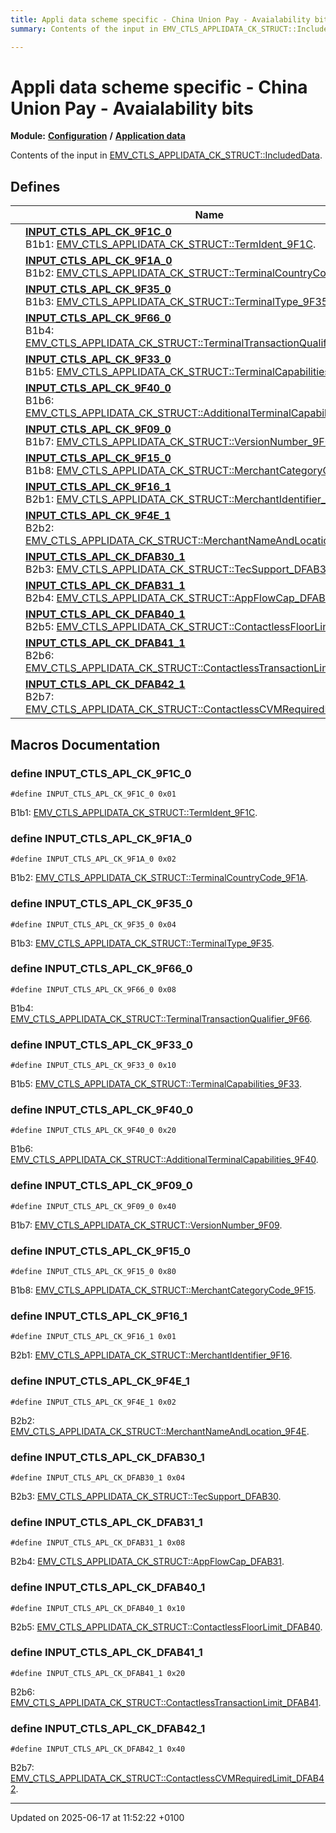 ```yaml
---
title: Appli data scheme specific - China Union Pay - Avaialability bits
summary: Contents of the input in EMV_CTLS_APPLIDATA_CK_STRUCT::IncludedData. 

---
```


# Appli data scheme specific - China Union Pay - Avaialability bits

**Module:** **[Configuration](group___a_d_k___c_o_n_f_i_g_u_r_a_t_i_o_n.md)** **/** **[Application data](group___d_e_f___c_o_n_f___a_p_p_l_i.md)**

Contents of the input in [EMV_CTLS_APPLIDATA_CK_STRUCT::IncludedData](struct_e_m_v___c_t_l_s___a_p_p_l_i_d_a_t_a___c_k___s_t_r_u_c_t.md#variable-includeddata). 

## Defines

|                | Name           |
| -------------- | -------------- |
|  | **[INPUT_CTLS_APL_CK_9F1C_0](group___d_e_f___i_n_p_u_t___a_p_p_l_i___c_k.md#define-input-ctls-apl-ck-9f1c-0)** <br>B1b1: [EMV_CTLS_APPLIDATA_CK_STRUCT::TermIdent_9F1C](struct_e_m_v___c_t_l_s___a_p_p_l_i_d_a_t_a___c_k___s_t_r_u_c_t.md#variable-termident-9f1c).  |
|  | **[INPUT_CTLS_APL_CK_9F1A_0](group___d_e_f___i_n_p_u_t___a_p_p_l_i___c_k.md#define-input-ctls-apl-ck-9f1a-0)** <br>B1b2: [EMV_CTLS_APPLIDATA_CK_STRUCT::TerminalCountryCode_9F1A](struct_e_m_v___c_t_l_s___a_p_p_l_i_d_a_t_a___c_k___s_t_r_u_c_t.md#variable-terminalcountrycode-9f1a).  |
|  | **[INPUT_CTLS_APL_CK_9F35_0](group___d_e_f___i_n_p_u_t___a_p_p_l_i___c_k.md#define-input-ctls-apl-ck-9f35-0)** <br>B1b3: [EMV_CTLS_APPLIDATA_CK_STRUCT::TerminalType_9F35](struct_e_m_v___c_t_l_s___a_p_p_l_i_d_a_t_a___c_k___s_t_r_u_c_t.md#variable-terminaltype-9f35).  |
|  | **[INPUT_CTLS_APL_CK_9F66_0](group___d_e_f___i_n_p_u_t___a_p_p_l_i___c_k.md#define-input-ctls-apl-ck-9f66-0)** <br>B1b4: [EMV_CTLS_APPLIDATA_CK_STRUCT::TerminalTransactionQualifier_9F66](struct_e_m_v___c_t_l_s___a_p_p_l_i_d_a_t_a___c_k___s_t_r_u_c_t.md#variable-terminaltransactionqualifier-9f66).  |
|  | **[INPUT_CTLS_APL_CK_9F33_0](group___d_e_f___i_n_p_u_t___a_p_p_l_i___c_k.md#define-input-ctls-apl-ck-9f33-0)** <br>B1b5: [EMV_CTLS_APPLIDATA_CK_STRUCT::TerminalCapabilities_9F33](struct_e_m_v___c_t_l_s___a_p_p_l_i_d_a_t_a___c_k___s_t_r_u_c_t.md#variable-terminalcapabilities-9f33).  |
|  | **[INPUT_CTLS_APL_CK_9F40_0](group___d_e_f___i_n_p_u_t___a_p_p_l_i___c_k.md#define-input-ctls-apl-ck-9f40-0)** <br>B1b6: [EMV_CTLS_APPLIDATA_CK_STRUCT::AdditionalTerminalCapabilities_9F40](struct_e_m_v___c_t_l_s___a_p_p_l_i_d_a_t_a___c_k___s_t_r_u_c_t.md#variable-additionalterminalcapabilities-9f40).  |
|  | **[INPUT_CTLS_APL_CK_9F09_0](group___d_e_f___i_n_p_u_t___a_p_p_l_i___c_k.md#define-input-ctls-apl-ck-9f09-0)** <br>B1b7: [EMV_CTLS_APPLIDATA_CK_STRUCT::VersionNumber_9F09](struct_e_m_v___c_t_l_s___a_p_p_l_i_d_a_t_a___c_k___s_t_r_u_c_t.md#variable-versionnumber-9f09).  |
|  | **[INPUT_CTLS_APL_CK_9F15_0](group___d_e_f___i_n_p_u_t___a_p_p_l_i___c_k.md#define-input-ctls-apl-ck-9f15-0)** <br>B1b8: [EMV_CTLS_APPLIDATA_CK_STRUCT::MerchantCategoryCode_9F15](struct_e_m_v___c_t_l_s___a_p_p_l_i_d_a_t_a___c_k___s_t_r_u_c_t.md#variable-merchantcategorycode-9f15).  |
|  | **[INPUT_CTLS_APL_CK_9F16_1](group___d_e_f___i_n_p_u_t___a_p_p_l_i___c_k.md#define-input-ctls-apl-ck-9f16-1)** <br>B2b1: [EMV_CTLS_APPLIDATA_CK_STRUCT::MerchantIdentifier_9F16](struct_e_m_v___c_t_l_s___a_p_p_l_i_d_a_t_a___c_k___s_t_r_u_c_t.md#variable-merchantidentifier-9f16).  |
|  | **[INPUT_CTLS_APL_CK_9F4E_1](group___d_e_f___i_n_p_u_t___a_p_p_l_i___c_k.md#define-input-ctls-apl-ck-9f4e-1)** <br>B2b2: [EMV_CTLS_APPLIDATA_CK_STRUCT::MerchantNameAndLocation_9F4E](struct_e_m_v___c_t_l_s___a_p_p_l_i_d_a_t_a___c_k___s_t_r_u_c_t.md#variable-merchantnameandlocation-9f4e).  |
|  | **[INPUT_CTLS_APL_CK_DFAB30_1](group___d_e_f___i_n_p_u_t___a_p_p_l_i___c_k.md#define-input-ctls-apl-ck-dfab30-1)** <br>B2b3: [EMV_CTLS_APPLIDATA_CK_STRUCT::TecSupport_DFAB30](struct_e_m_v___c_t_l_s___a_p_p_l_i_d_a_t_a___c_k___s_t_r_u_c_t.md#variable-tecsupport-dfab30).  |
|  | **[INPUT_CTLS_APL_CK_DFAB31_1](group___d_e_f___i_n_p_u_t___a_p_p_l_i___c_k.md#define-input-ctls-apl-ck-dfab31-1)** <br>B2b4: [EMV_CTLS_APPLIDATA_CK_STRUCT::AppFlowCap_DFAB31](struct_e_m_v___c_t_l_s___a_p_p_l_i_d_a_t_a___c_k___s_t_r_u_c_t.md#variable-appflowcap-dfab31).  |
|  | **[INPUT_CTLS_APL_CK_DFAB40_1](group___d_e_f___i_n_p_u_t___a_p_p_l_i___c_k.md#define-input-ctls-apl-ck-dfab40-1)** <br>B2b5: [EMV_CTLS_APPLIDATA_CK_STRUCT::ContactlessFloorLimit_DFAB40](struct_e_m_v___c_t_l_s___a_p_p_l_i_d_a_t_a___c_k___s_t_r_u_c_t.md#variable-contactlessfloorlimit-dfab40).  |
|  | **[INPUT_CTLS_APL_CK_DFAB41_1](group___d_e_f___i_n_p_u_t___a_p_p_l_i___c_k.md#define-input-ctls-apl-ck-dfab41-1)** <br>B2b6: [EMV_CTLS_APPLIDATA_CK_STRUCT::ContactlessTransactionLimit_DFAB41](struct_e_m_v___c_t_l_s___a_p_p_l_i_d_a_t_a___c_k___s_t_r_u_c_t.md#variable-contactlesstransactionlimit-dfab41).  |
|  | **[INPUT_CTLS_APL_CK_DFAB42_1](group___d_e_f___i_n_p_u_t___a_p_p_l_i___c_k.md#define-input-ctls-apl-ck-dfab42-1)** <br>B2b7: [EMV_CTLS_APPLIDATA_CK_STRUCT::ContactlessCVMRequiredLimit_DFAB42](struct_e_m_v___c_t_l_s___a_p_p_l_i_d_a_t_a___c_k___s_t_r_u_c_t.md#variable-contactlesscvmrequiredlimit-dfab42).  |




## Macros Documentation

### define INPUT_CTLS_APL_CK_9F1C_0

```
#define INPUT_CTLS_APL_CK_9F1C_0 0x01
```

B1b1: [EMV_CTLS_APPLIDATA_CK_STRUCT::TermIdent_9F1C](struct_e_m_v___c_t_l_s___a_p_p_l_i_d_a_t_a___c_k___s_t_r_u_c_t.md#variable-termident-9f1c). 

### define INPUT_CTLS_APL_CK_9F1A_0

```
#define INPUT_CTLS_APL_CK_9F1A_0 0x02
```

B1b2: [EMV_CTLS_APPLIDATA_CK_STRUCT::TerminalCountryCode_9F1A](struct_e_m_v___c_t_l_s___a_p_p_l_i_d_a_t_a___c_k___s_t_r_u_c_t.md#variable-terminalcountrycode-9f1a). 

### define INPUT_CTLS_APL_CK_9F35_0

```
#define INPUT_CTLS_APL_CK_9F35_0 0x04
```

B1b3: [EMV_CTLS_APPLIDATA_CK_STRUCT::TerminalType_9F35](struct_e_m_v___c_t_l_s___a_p_p_l_i_d_a_t_a___c_k___s_t_r_u_c_t.md#variable-terminaltype-9f35). 

### define INPUT_CTLS_APL_CK_9F66_0

```
#define INPUT_CTLS_APL_CK_9F66_0 0x08
```

B1b4: [EMV_CTLS_APPLIDATA_CK_STRUCT::TerminalTransactionQualifier_9F66](struct_e_m_v___c_t_l_s___a_p_p_l_i_d_a_t_a___c_k___s_t_r_u_c_t.md#variable-terminaltransactionqualifier-9f66). 

### define INPUT_CTLS_APL_CK_9F33_0

```
#define INPUT_CTLS_APL_CK_9F33_0 0x10
```

B1b5: [EMV_CTLS_APPLIDATA_CK_STRUCT::TerminalCapabilities_9F33](struct_e_m_v___c_t_l_s___a_p_p_l_i_d_a_t_a___c_k___s_t_r_u_c_t.md#variable-terminalcapabilities-9f33). 

### define INPUT_CTLS_APL_CK_9F40_0

```
#define INPUT_CTLS_APL_CK_9F40_0 0x20
```

B1b6: [EMV_CTLS_APPLIDATA_CK_STRUCT::AdditionalTerminalCapabilities_9F40](struct_e_m_v___c_t_l_s___a_p_p_l_i_d_a_t_a___c_k___s_t_r_u_c_t.md#variable-additionalterminalcapabilities-9f40). 

### define INPUT_CTLS_APL_CK_9F09_0

```
#define INPUT_CTLS_APL_CK_9F09_0 0x40
```

B1b7: [EMV_CTLS_APPLIDATA_CK_STRUCT::VersionNumber_9F09](struct_e_m_v___c_t_l_s___a_p_p_l_i_d_a_t_a___c_k___s_t_r_u_c_t.md#variable-versionnumber-9f09). 

### define INPUT_CTLS_APL_CK_9F15_0

```
#define INPUT_CTLS_APL_CK_9F15_0 0x80
```

B1b8: [EMV_CTLS_APPLIDATA_CK_STRUCT::MerchantCategoryCode_9F15](struct_e_m_v___c_t_l_s___a_p_p_l_i_d_a_t_a___c_k___s_t_r_u_c_t.md#variable-merchantcategorycode-9f15). 

### define INPUT_CTLS_APL_CK_9F16_1

```
#define INPUT_CTLS_APL_CK_9F16_1 0x01
```

B2b1: [EMV_CTLS_APPLIDATA_CK_STRUCT::MerchantIdentifier_9F16](struct_e_m_v___c_t_l_s___a_p_p_l_i_d_a_t_a___c_k___s_t_r_u_c_t.md#variable-merchantidentifier-9f16). 

### define INPUT_CTLS_APL_CK_9F4E_1

```
#define INPUT_CTLS_APL_CK_9F4E_1 0x02
```

B2b2: [EMV_CTLS_APPLIDATA_CK_STRUCT::MerchantNameAndLocation_9F4E](struct_e_m_v___c_t_l_s___a_p_p_l_i_d_a_t_a___c_k___s_t_r_u_c_t.md#variable-merchantnameandlocation-9f4e). 

### define INPUT_CTLS_APL_CK_DFAB30_1

```
#define INPUT_CTLS_APL_CK_DFAB30_1 0x04
```

B2b3: [EMV_CTLS_APPLIDATA_CK_STRUCT::TecSupport_DFAB30](struct_e_m_v___c_t_l_s___a_p_p_l_i_d_a_t_a___c_k___s_t_r_u_c_t.md#variable-tecsupport-dfab30). 

### define INPUT_CTLS_APL_CK_DFAB31_1

```
#define INPUT_CTLS_APL_CK_DFAB31_1 0x08
```

B2b4: [EMV_CTLS_APPLIDATA_CK_STRUCT::AppFlowCap_DFAB31](struct_e_m_v___c_t_l_s___a_p_p_l_i_d_a_t_a___c_k___s_t_r_u_c_t.md#variable-appflowcap-dfab31). 

### define INPUT_CTLS_APL_CK_DFAB40_1

```
#define INPUT_CTLS_APL_CK_DFAB40_1 0x10
```

B2b5: [EMV_CTLS_APPLIDATA_CK_STRUCT::ContactlessFloorLimit_DFAB40](struct_e_m_v___c_t_l_s___a_p_p_l_i_d_a_t_a___c_k___s_t_r_u_c_t.md#variable-contactlessfloorlimit-dfab40). 

### define INPUT_CTLS_APL_CK_DFAB41_1

```
#define INPUT_CTLS_APL_CK_DFAB41_1 0x20
```

B2b6: [EMV_CTLS_APPLIDATA_CK_STRUCT::ContactlessTransactionLimit_DFAB41](struct_e_m_v___c_t_l_s___a_p_p_l_i_d_a_t_a___c_k___s_t_r_u_c_t.md#variable-contactlesstransactionlimit-dfab41). 

### define INPUT_CTLS_APL_CK_DFAB42_1

```
#define INPUT_CTLS_APL_CK_DFAB42_1 0x40
```

B2b7: [EMV_CTLS_APPLIDATA_CK_STRUCT::ContactlessCVMRequiredLimit_DFAB42](struct_e_m_v___c_t_l_s___a_p_p_l_i_d_a_t_a___c_k___s_t_r_u_c_t.md#variable-contactlesscvmrequiredlimit-dfab42). 



-------------------------------

Updated on 2025-06-17 at 11:52:22 +0100
